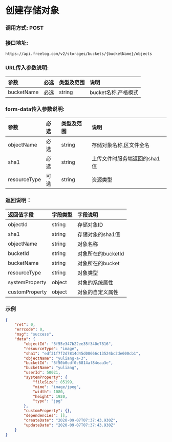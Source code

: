 # 创建存储对象

### 调用方式: POST

### 接口地址:

```
https://api.freelog.com/v2/storages/buckets/{bucketName}/objects
```

### URL传入参数说明:

| 参数 | 必选 | 类型及范围 | 说明 |
| :--- | :--- | :--- | :--- |
| bucketName | 必选 | string | bucket名称,严格模式 |

### form-data传入参数说明:

| 参数 | 必选 | 类型及范围 | 说明 |
| :--- | :--- | :--- | :--- |
| objectName | 必选 | string | 存储对象名称,区文件全名 |
| sha1 | 必选 | string | 上传文件时服务端返回的sha1值 |
| resourceType | 可选 | string | 资源类型 |

### 返回说明：

| 返回值字段 | 字段类型 | 字段说明 |
| :--- | :--- | :--- |
| objectId | string | 存储对象ID |
| sha1 | string | 存储对象的sha1值 |
| objectName | string | 对象名称 |
| bucketId | string | 对象所在的bucketId |
| bucketName | string | 对象所在的bucket |
| resourceType | string | 对象类型 |
| systemProperty | object | 对象的系统属性|
| customProperty | object | 对象的自定义属性 |

### 示例

```json
{
    "ret": 0,
    "errcode": 0,
    "msg": "success",
    "data": {
        "objectId": "5f55e347b22ee35f340e7816",
        "resourceType": "image",
        "sha1": "edf31f7f2d7814d45d08666c13524bc2de600cb1",
        "objectName": "yuliang-a-3",
        "bucketId": "5f50b0cdf0c6814af84eaa3e",
        "bucketName": "yuliang",
        "userId": 50021,
        "systemProperty": {
            "fileSize": 85199,
            "mime": "image/jpeg",
            "width": 1080,
            "height": 1920,
            "type": "jpg"
        },
        "customProperty": {},
        "dependencies": [],
        "createDate": "2020-09-07T07:37:43.930Z",
        "updateDate": "2020-09-07T07:37:43.930Z"
    }
}
```
